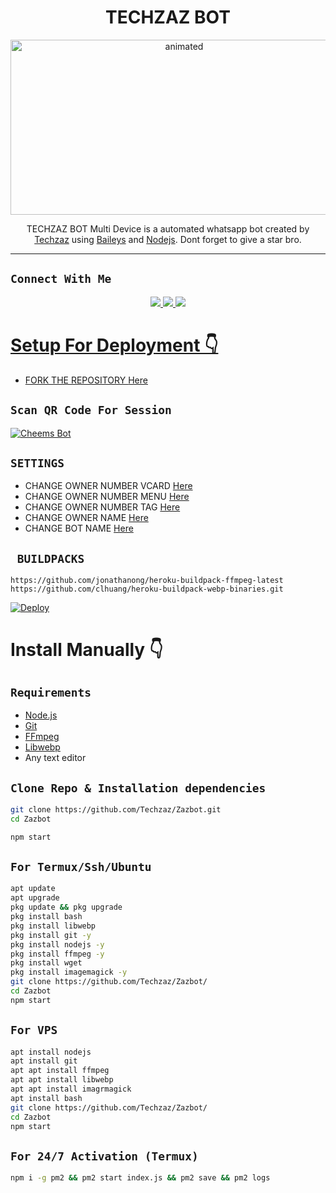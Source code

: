 

<h1 align="center">TECHZAZ BOT<br></h1>
<p align="center">
<img src="https://github.com/Techzaz/Zazbot/tree/master/XeonMedia/video/tech.gif" alt="animated" width="540" height="280" />
</p>

<p align="center">
TECHZAZ BOT Multi Device is a automated whatsapp bot created by <a href="https://github.com/Techzaz/Zazbot/" target="_blank">Techzaz</a> using <a href="https://github.com/adiwajshing/Baileys" target="_blank">Baileys</a> and <a href="https://github.com/nodejs" target="_blank">Nodejs</a>. Dont forget to give a star bro.
</p>

-------

## ```Connect With Me```
<p align="center">
<a href="https://wa.me/923184365151"><img src="https://img.shields.io/badge/Contact TechZaz Xeon-25D366?style=for-the-badge&logo=whatsapp&logoColor=white" />
<a href="https://chat.whatsapp.com/HYj9wu5Jrv6CROxyeQbHoS"><img src="https://img.shields.io/badge/Contact Me GC-25D366?style=for-the-badge&logo=whatsapp&logoColor=white" />
<a href="https://youtube.com/channel/UCvAo9TZ0Pw9vrJ_0WYRyO3A"><img src="https://img.shields.io/badge/Subscribe Techzaz-ff0000?style=for-the-badge&logo=youtube&logoColor=ff000000&link=https://www.youtube.com/c/BOTINDO" /><br>
</p>

# Setup For Deployment 👇

- FORK THE REPOSITORY [Here](https://github.com/Techzaz/Zazbot/fork)

## `Scan QR Code For Session`
[![Cheems Bot](https://repl.it/badge/github/quiec/whatsasena)](https://replit.com/@DGXeon/Cheems-Bot-Multi-Device-Qr-Code-Generator?output%20only=1&lite=1#index.js)

## `SETTINGS`

- CHANGE OWNER NUMBER VCARD [Here](/blob/master/settings.js#L58)
- CHANGE OWNER NUMBER MENU [Here](https://github.com/Techzaz/Zazbot/blob/master/settings.js#L65)
- CHANGE OWNER NUMBER TAG [Here](https://github.com/Techzaz/Zazbot/blob/master/settings.js#L66)
- CHANGE OWNER NAME [Here](https://github.com/Techzaz/Zazbot/blob/master/settings.js#L59)
- CHANGE BOT NAME [Here](https://github.com/Techzaz/Zazbot//blob/https://github.com/Techzaz/Zazbot/master/settings.js#L67)

## ` BUILDPACKS`

```
https://github.com/jonathanong/heroku-buildpack-ffmpeg-latest
https://github.com/clhuang/heroku-buildpack-webp-binaries.git
```

[![Deploy](https://www.herokucdn.com/deploy/button.svg)](https://heroku.com/deploy?template=https://github.com/Techzaz/Zazbot/)

# Install Manually 👇
## `Requirements`
* [Node.js](https://nodejs.org/en/)
* [Git](https://git-scm.com/downloads)
* [FFmpeg](https://github.com/BtbN/FFmpeg-Builds/releases/download/autobuild-2020-12-08-13-03/ffmpeg-n4.3.1-26-gca55240b8c-win64-gpl-4.3.zip)
* [Libwebp](https://developers.google.com/speed/webp/download)
* Any text editor
## `Clone Repo & Installation dependencies`
```bash
git clone https://github.com/Techzaz/Zazbot.git
cd Zazbot

npm start
```
## `For Termux/Ssh/Ubuntu`
```bash
apt update
apt upgrade
pkg update && pkg upgrade
pkg install bash
pkg install libwebp
pkg install git -y
pkg install nodejs -y 
pkg install ffmpeg -y 
pkg install wget
pkg install imagemagick -y
git clone https://github.com/Techzaz/Zazbot/
cd Zazbot
npm start
```
## `For VPS`
```bash
apt install nodejs 
apt install git 
apt apt install ffmpeg 
apt apt install libwebp 
apt apt install imagrmagick
apt install bash
git clone https://github.com/Techzaz/Zazbot/
cd Zazbot
npm start
```
## `For 24/7 Activation (Termux)`
```bash
npm i -g pm2 && pm2 start index.js && pm2 save && pm2 logs
```
